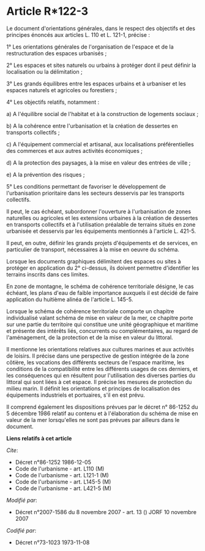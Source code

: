 # Article R*122-3

Le document d'orientations générales, dans le respect des objectifs et des principes énoncés aux articles L. 110 et L. 121-1,
précise :

1° Les orientations générales de l'organisation de l'espace et de la restructuration des espaces urbanisés ;

2° Les espaces et sites naturels ou urbains à protéger dont il peut définir la localisation ou la délimitation ;

3° Les grands équilibres entre les espaces urbains et à urbaniser et les espaces naturels et agricoles ou forestiers ;

4° Les objectifs relatifs, notamment :

a) A l'équilibre social de l'habitat et à la construction de logements sociaux ;

b) A la cohérence entre l'urbanisation et la création de dessertes en transports collectifs ;

c) A l'équipement commercial et artisanal, aux localisations préférentielles des commerces et aux autres activités
économiques ;

d) A la protection des paysages, à la mise en valeur des entrées de ville ;

e) A la prévention des risques ;

5° Les conditions permettant de favoriser le développement de l'urbanisation prioritaire dans les secteurs desservis par les
transports collectifs.

Il peut, le cas échéant, subordonner l'ouverture à l'urbanisation de zones naturelles ou agricoles et les extensions urbaines
à la création de dessertes en transports collectifs et à l'utilisation préalable de terrains situés en zone urbanisée et
desservis par les équipements mentionnés à l'article L. 421-5.

Il peut, en outre, définir les grands projets d'équipements et de services, en particulier de transport, nécessaires à la
mise en oeuvre du schéma.

Lorsque les documents graphiques délimitent des espaces ou sites à protéger en application du 2° ci-dessus, ils doivent
permettre d'identifier les terrains inscrits dans ces limites.

En zone de montagne, le schéma de cohérence territoriale désigne, le cas échéant, les plans d'eau de faible importance
auxquels il est décidé de faire application du huitième alinéa de l'article L. 145-5.

Lorsque le schéma de cohérence territoriale comporte un chapitre individualisé valant schéma de mise en valeur de la mer, ce
chapitre porte sur une partie du territoire qui constitue une unité géographique et maritime et présente des intérêts liés,
concurrents ou complémentaires, au regard de l'aménagement, de la protection et de la mise en valeur du littoral.

Il mentionne les orientations relatives aux cultures marines et aux activités de loisirs. Il précise dans une perspective de
gestion intégrée de la zone côtière, les vocations des différents secteurs de l'espace maritime, les conditions de la
compatibilité entre les différents usages de ces derniers, et les conséquences qui en résultent pour l'utilisation des
diverses parties du littoral qui sont liées à cet espace. Il précise les mesures de protection du milieu marin. Il définit
les orientations et principes de localisation des équipements industriels et portuaires, s'il en est prévu.

Il comprend également les dispositions prévues par le décret n° 86-1252 du 5 décembre 1986 relatif au contenu et à
l'élaboration du schéma de mise en valeur de la mer lorsqu'elles ne sont pas prévues par ailleurs dans le document.

**Liens relatifs à cet article**

_Cite_:

  - Décret n°86-1252 1986-12-05
  - Code de l'urbanisme - art. L110 (M)
  - Code de l'urbanisme - art. L121-1 (M)
  - Code de l'urbanisme - art. L145-5 (M)
  - Code de l'urbanisme - art. L421-5 (M)

_Modifié par_:

  - Décret n°2007-1586 du 8 novembre 2007 - art. 13 () JORF 10 novembre 2007

_Codifié par_:

  - Décret n°73-1023 1973-11-08
